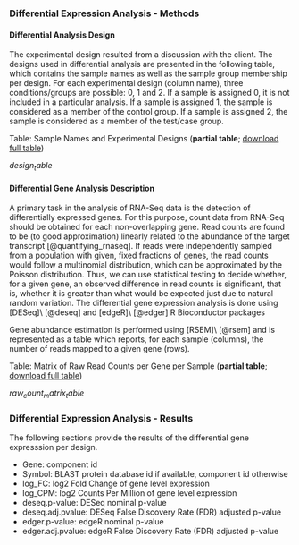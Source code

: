 ### Differential Expression Analysis - Methods

#### Differential Analysis Design

The experimental design resulted from a discussion with the client. The designs used in differential analysis are presented in the following table, which contains the sample names as well as the sample group membership per design. For each experimental design (column name), three conditions/groups are possible: 0, 1 and 2. If a sample is assigned 0, it is not included in a particular analysis. If a sample is assigned 1, the sample is considered as a member of the control group. If a sample is assigned 2, the sample is considered as a member of the test/case group.

Table: Sample Names and Experimental Designs (**partial table**; [download full table](design.tsv))

$design_table$


#### Differential Gene Analysis Description

A primary task in the analysis of RNA-Seq data is the detection of differentially expressed genes. For this purpose, count data from RNA-Seq should be obtained for each non-overlapping gene. Read counts are found to be (to good approximation) linearly related to the abundance of the target transcript [@quantifying_rnaseq]. If reads were independently sampled from a population with given, fixed fractions of genes, the read counts would follow a multinomial distribution, which can be approximated by the Poisson distribution. Thus, we can use statistical testing to decide whether, for a given gene, an observed difference in read counts is significant, that is, whether it is greater than what would be expected just due to natural random variation. The differential gene expression analysis is done using [DESeq]\ [@deseq] and [edgeR]\ [@edger] R Bioconductor packages

Gene abundance estimation is performed using [RSEM]\ [@rsem] and is represented as a table which reports, for each sample (columns), the number of reads mapped to a given gene (rows).

Table: Matrix of Raw Read Counts per Gene per Sample (**partial table**; [download full table](rawCountMatrix.csv))

$raw_count_matrix_table$


### Differential Expression Analysis - Results

The following sections provide the results of the differential gene expresssion per design.

* Gene: component id
* Symbol: BLAST protein database id if available, component id otherwise
* log_FC: log2 Fold Change of gene level expression
* log_CPM: log2 Counts Per Million of gene level expression
* deseq.p-value: DESeq nominal p-value
* deseq.adj.pvalue: DESeq False Discovery Rate (FDR) adjusted p-value
* edger.p-value: edgeR nominal p-value
* edger.adj.pvalue: edgeR False Discovery Rate (FDR) adjusted p-value

